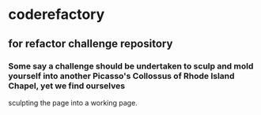# coderefactory
## for refactor challenge repository 
### Some say a challenge should be undertaken to sculp and mold yourself into another Picasso's Collossus of Rhode Island Chapel, yet we find ourselves 
sculpting the page into a working page. 
